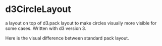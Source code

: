 # d3CircleLayout

a layout on top of d3.pack layout to make circles visually more visible for some cases. Written with d3 version 3.

Here is the visual difference between standard pack layout.


